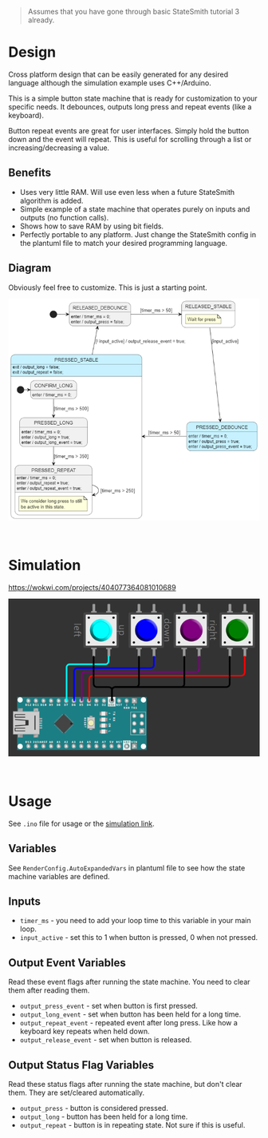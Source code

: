 > Assumes that you have gone through basic StateSmith tutorial 3 already.

# Design
Cross platform design that can be easily generated for any desired language although the simulation example uses C++/Arduino.

This is a simple button state machine that is ready for customization to your specific needs. It debounces, outputs long press and repeat events (like a keyboard).

Button repeat events are great for user interfaces. Simply hold the button down and the event will repeat. This is useful for scrolling through a list or increasing/decreasing a value.


## Benefits
- Uses very little RAM. Will use even less when a future StateSmith algorithm is added.
- Simple example of a state machine that operates purely on inputs and outputs (no function calls).
- Shows how to save RAM by using bit fields.
- Perfectly portable to any platform. Just change the StateSmith config in the plantuml file to match your desired programming language.

## Diagram
Obviously feel free to customize. This is just a starting point.

![](docs/fsm.png)




<br>

# Simulation
https://wokwi.com/projects/404077364081010689

![](docs/sim.png)





<br>

# Usage
See `.ino` file for usage or the [simulation link](https://wokwi.com/projects/404077364081010689).

## Variables
See `RenderConfig.AutoExpandedVars` in plantuml file to see how the state machine variables are defined.

## Inputs
- `timer_ms` - you need to add your loop time to this variable in your main loop.
- `input_active` - set this to 1 when button is pressed, 0 when not pressed.

## Output Event Variables
Read these event flags after running the state machine. You need to clear them after reading them.
- `output_press_event` - set when button is first pressed.
- `output_long_event` - set when button has been held for a long time.
- `output_repeat_event` - repeated event after long press. Like how a keyboard key repeats when held down.
- `output_release_event` - set when button is released.

## Output Status Flag Variables
Read these status flags after running the state machine, but don't clear them. They are set/cleared automatically.

- `output_press` - button is considered pressed.
- `output_long` - button has been held for a long time.
- `output_repeat` - button is in repeating state. Not sure if this is useful.

